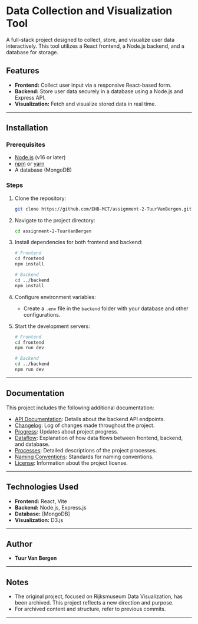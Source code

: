 # Data Collection and Visualization Tool

A full-stack project designed to collect, store, and visualize user data interactively. This tool utilizes a React frontend, a Node.js backend, and a database for storage.

## Features

- **Frontend:** Collect user input via a responsive React-based form.
- **Backend:** Store user data securely in a database using a Node.js and Express API.
- **Visualization:** Fetch and visualize stored data in real time.

---

## Installation

### Prerequisites

- [Node.js](https://nodejs.org/) (v16 or later)
- [npm](https://www.npmjs.com/) or [yarn](https://yarnpkg.com/)
- A database (MongoDB)

### Steps

1. Clone the repository:

   ```bash
   git clone https://github.com/EHB-MCT/assignment-2-TuurVanBergen.git
   ```

2. Navigate to the project directory:

   ```bash
   cd assignment-2-TuurVanBergen
   ```

3. Install dependencies for both frontend and backend:

   ```bash
   # Frontend
   cd frontend
   npm install

   # Backend
   cd ../backend
   npm install
   ```

4. Configure environment variables:

   - Create a `.env` file in the `backend` folder with your database and other configurations.

5. Start the development servers:

   ```bash
   # Frontend
   cd frontend
   npm run dev

   # Backend
   cd ../backend
   npm run dev
   ```

---

## Documentation

This project includes the following additional documentation:

- [API Documentation](API_DOCUMENTATION.md): Details about the backend API endpoints.
- [Changelog](CHANGELOG.md): Log of changes made throughout the project.
- [Progress](PROGRESS.md): Updates about project progress.
- [Dataflow](DATAFLOW.md): Explanation of how data flows between frontend, backend, and database.
- [Processes](PROCESSES.md): Detailed descriptions of the project processes.
- [Naming Conventions](NAMING_CONVENTIONS.md): Standards for naming conventions.
- [License](LICENSE): Information about the project license.

---

## Technologies Used

- **Frontend:** React, Vite
- **Backend:** Node.js, Express.js
- **Database:** [MongoDB]
- **Visualization:** D3.js

---

## Author

- **Tuur Van Bergen**

---

## Notes

- The original project, focused on Rijksmuseum Data Visualization, has been archived. This project reflects a new direction and purpose.
- For archived content and structure, refer to previous commits.

---
